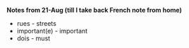 **Notes from 21-Aug (till I take back French note from home)**

* rues - streets
* important(e) - important
* dois - must